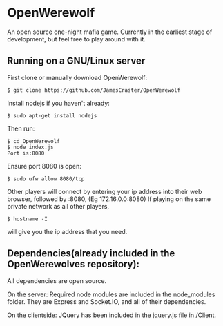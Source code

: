 # OpenWerewolf
An open source one-night mafia game. Currently in the earliest stage of development, but feel free to play around with it.

<h2>Running on a GNU/Linux server</h2>

First clone or manually download OpenWerewolf:
```
$ git clone https://github.com/JamesCraster/OpenWerewolf
```
Install nodejs if you haven't already:
```
$ sudo apt-get install nodejs
```
Then run:
```
$ cd OpenWerewolf
$ node index.js
Port is:8080
```
Ensure port 8080 is open:
```
$ sudo ufw allow 8080/tcp
```
Other players will connect by entering your ip address into their web browser, followed by :8080,
(Eg 172.16.0.0:8080)
If playing on the same private network as all other players,
```
$ hostname -I
```
will give you the ip address that you need.

<h2>Dependencies(already included in the OpenWerewolves repository):</h2>
All dependencies are open source.

On the server:
Required node modules are included in the node_modules folder.
They are Express and Socket.IO, and all of their dependencies.

On the clientside:
JQuery has been included in the jquery.js file in /Client.

